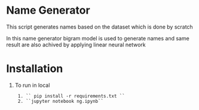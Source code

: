 # Name Generator
This script generates names based on the dataset which is done by scratch

In this name generator bigram model is used to generate names and same result are also achived by applying linear neural network


# Installation
1. To run in local 

        1. `` pip install -r requirements.txt ``
        2. ``jupyter notebook ng.ipynb``
